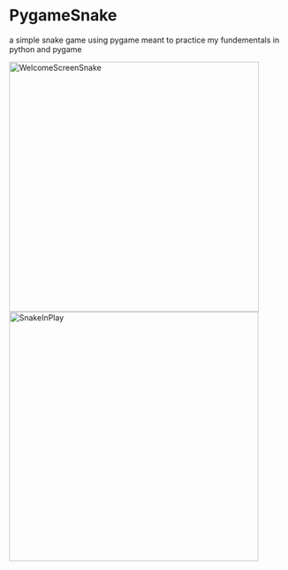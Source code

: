 # PygameSnake
a simple snake game using pygame meant to practice my fundementals in python and pygame <br />

<img width="452" alt="WelcomeScreenSnake" src="https://user-images.githubusercontent.com/78238784/111266706-2683a280-85e8-11eb-8e2b-5d35e2e04f35.PNG">
<img width="451" alt="SnakeInPlay" src="https://user-images.githubusercontent.com/78238784/111266898-6b0f3e00-85e8-11eb-81a5-eb29eac0c623.PNG">
